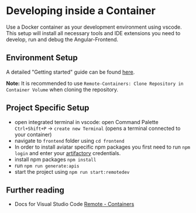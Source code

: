 # Developing inside a Container

 Use a Docker container as your development environment using vscode.
 This setup will install all necessary tools and IDE extensions you need to develop, run and debug the Angular-Frontend.

 ## Environment Setup
A detailed "Getting started" guide can be found [here](https://code.visualstudio.com/docs/remote/containers#_getting-starteds).

**Note:** It is recommended to use `Remote-Containers: Clone Repository in Container Volume` when cloning the repository.

 ## Project Specific Setup
 * open integrated terminal in vscode: open Command Palette `Ctrl+Shift+P` -> `create new Terminal` (opens a terminal connected to your container)
 * navigate to `frontend` folder using `cd frontend`
 * In order to install aviatar specific npm packages you first need to run `npm login` and enter your [artifactory](https://lht.app.lufthansa.com/artifactory/webapp/#/home) credentials.
 * install npm packages `npm install`
 * run `npm run generate:apis`
 * start the project using `npm run start:remotedev`

 ## Further reading
 * Docs for Visual Studio Code [Remote - Containers](https://code.visualstudio.com/docs/remote/containers)